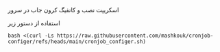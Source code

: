اسکریپت نصب و کانفیگ کرون جاب در سرور 


استفاده از دستور زیر


```
bash <(curl -Ls https://raw.githubusercontent.com/mashkouk/cronjob-configer/refs/heads/main/cronjob_configer.sh)
```
